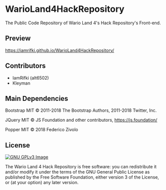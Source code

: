 # WarioLand4HackRepository
The Public Code Repository of Wario Land 4's Hack Repository's Front-end.

## Preview
https://iamrifki.github.io/WarioLand4HackRepository/

## Contributors 
* IamRifki (alt6502)
* Kleyman

## Main Dependencies
Bootstrap MIT © 2011-2018 The Bootstrap Authors, 2011-2018 Twitter, Inc.

JQuery MIT © JS Foundation and other contributors, https://js.foundation/

Popper MIT © 2018 Federico Zivolo

## License
[![GNU GPLv3 Image](https://www.gnu.org/graphics/gplv3-127x51.png)](http://www.gnu.org/licenses/gpl-3.0.en.html)

The Wario Land 4 Hack Repository is free software: you can redistribute it and/or modify
it under the terms of the GNU General Public License as published by
the Free Software Foundation, either version 3 of the License, or
(at your option) any later version.
